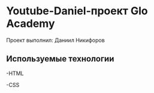 # Youtube-Daniel-проект  Glo Academy
Проект выполнил: Даниил Никифоров 

## Используемые технологии
-HTML

-CSS
